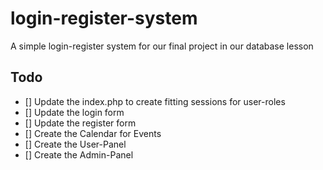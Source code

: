 # login-register-system
A simple login-register system for our final project in our database lesson

## Todo

- [] Update the index.php to create fitting sessions for user-roles
- [] Update the login form
- [] Update the register form
- [] Create the Calendar for Events
- [] Create the User-Panel
- [] Create the Admin-Panel